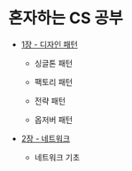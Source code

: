 # 혼자하는 CS 공부

- [1장 - 디자인 패턴](https://github.com/SeungWoo-Ahn/Computer_Science_Study/tree/main/Design%20Pattern/src)

  - 싱글톤 패턴
 
  - 팩토리 패턴
 
  - 전략 패턴

  - 옵저버 패턴

- [2장 - 네트워크](https://github.com/SeungWoo-Ahn/Computer_Science_Study/tree/main/Network)

  - 네트워크 기초   
